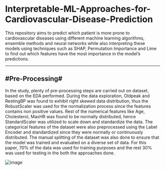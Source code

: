 # Interpretable-ML-Approaches-for-Cardiovascular-Disease-Prediction
This repository aims to predict which patient is more prone to cardiovascular diseases using different machine learning algorithms, ensemble methods and neural networks while also interpreting these models using techniques such as SHAP, Permutation Importance and Lime to find out which features have the most importance in the model’s predictions.

---
#Pre-Processing#
---
In the study, plenty of pre-processing steps are carried out on dataset, based on the EDA performed. During the data exploration, Oldpeak and RestingBP was found to exhibit right skewed data distribution, thus the RobustScaler was used for the normalization process since the features contains non positive values. Rest of the numerical features like Age, Cholesterol, MaxHR was found to be normally distributed, hence StandardScaler was utilized to scale down and standardize the data. The categorical features of the dataset were also preprocessed using the Label Encoder and standardized since they were normally or continuously distributed. The manual splitting of the dataset was also done to ensure that the model was trained and evaluated on a diverse set of data. For this paper, 70% of the data was used for training purposes and the rest 30% was used for testing in the both the approaches done.

![image](https://github.com/user-attachments/assets/9d84b196-a9ce-4aed-81d0-bf730a0d010a)
